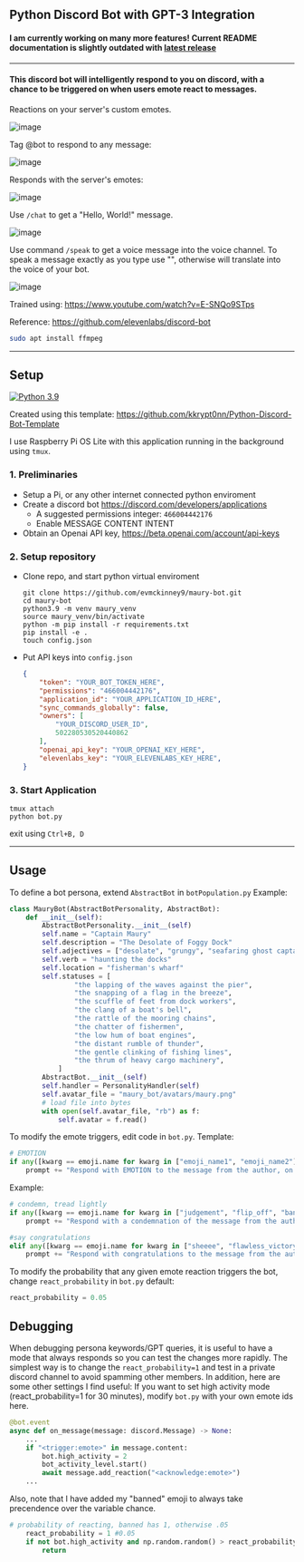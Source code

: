 ## Python Discord Bot with GPT-3 Integration

#### I am currently working on many more features! Current README documentation is slightly outdated with [latest release](https://github.com/evmckinney9/maury-bot/releases/tag/v0.3.0)
___
#### This discord bot will intelligently respond to you on discord, with a chance to be triggered on when users emote react to messages.

Reactions on your server's custom emotes.

![image](https://user-images.githubusercontent.com/47376937/220812786-5a8883fc-efd3-4db9-a1c7-64bf2f30c772.png)

Tag @bot to respond to any message:

![image](https://user-images.githubusercontent.com/47376937/220812662-8d0e33ed-cc7f-47cb-80ae-c2c0ab96b161.png)

Responds with the server's emotes:

![image](https://user-images.githubusercontent.com/47376937/227757680-3d21122b-b850-45ef-88b5-6c242408cd86.png)


Use `/chat` to get a "Hello, World!" message.

![image](https://user-images.githubusercontent.com/47376937/210667776-d6ae0d35-06a0-4d03-a0d3-a344ed725ae9.png)

Use command `/speak` to get a voice message into the voice channel. To speak a message exactly as you type use "", otherwise will translate into the voice of your bot.

![image](https://user-images.githubusercontent.com/47376937/220812870-945ef997-53c3-4872-b546-209be9595563.png)


Trained using: https://www.youtube.com/watch?v=E-SNQo9STps

Reference: https://github.com/elevenlabs/discord-bot

```bash
sudo apt install ffmpeg
```
___
## Setup
[![Python 3.9](https://img.shields.io/badge/python-3.9-blue.svg)](https://www.python.org/downloads/release/python-396/)

Created using this template: https://github.com/kkrypt0nn/Python-Discord-Bot-Template

I use Raspberry Pi OS Lite with this application running in the background using `tmux`.

### 1. Preliminaries
  - Setup a Pi, or any other internet connected python enviroment
  - Create a discord bot https://discord.com/developers/applications
    - A suggested permissions integer: `466004442176`
    - Enable MESSAGE CONTENT INTENT
  - Obtain an Openai API key, https://beta.openai.com/account/api-keys
   
### 2. Setup repository
- Clone repo, and start python virtual enviroment
  ```shell
  git clone https://github.com/evmckinney9/maury-bot.git
  cd maury-bot
  python3.9 -m venv maury_venv
  source maury_venv/bin/activate
  python -m pip install -r requirements.txt
  pip install -e .
  touch config.json
  ```
  
- Put API keys into `config.json`
  ```json
  {
      "token": "YOUR_BOT_TOKEN_HERE",
      "permissions": "466004442176",
      "application_id": "YOUR_APPLICATION_ID_HERE",
      "sync_commands_globally": false,
      "owners": [
          "YOUR_DISCORD_USER_ID",
          502280530520440862
      ],
      "openai_api_key": "YOUR_OPENAI_KEY_HERE",
      "elevenlabs_key": "YOUR_ELEVENLABS_KEY_HERE",
  }
  ```
### 3. Start Application
  ```shell
  tmux attach
  python bot.py
  ```
  exit using `Ctrl+B, D`
  
___
## Usage

To define a bot persona, extend `AbstractBot` in `botPopulation.py` 
Example:
```python
class MauryBot(AbstractBotPersonality, AbstractBot):
    def __init__(self):
        AbstractBotPersonality.__init__(self)
        self.name = "Captain Maury"
        self.description = "The Desolate of Foggy Dock"
        self.adjectives = ["desolate", "grungy", "seafaring ghost captain"]
        self.verb = "haunting the docks"
        self.location = "fisherman's wharf"
        self.statuses = [
                "the lapping of the waves against the pier",
                "the snapping of a flag in the breeze",
                "the scuffle of feet from dock workers",
                "the clang of a boat's bell",
                "the rattle of the mooring chains",
                "the chatter of fishermen",
                "the low hum of boat engines",
                "the distant rumble of thunder",
                "the gentle clinking of fishing lines",
                "the thrum of heavy cargo machinery",
            ]
        AbstractBot.__init__(self)
        self.handler = PersonalityHandler(self)
        self.avatar_file = "maury_bot/avatars/maury.png"
        # load file into bytes
        with open(self.avatar_file, "rb") as f:
            self.avatar = f.read()
```

To modify the emote triggers, edit code in `bot.py`. 
Template:
```python
# EMOTION
if any([kwarg == emoji.name for kwarg in ["emoji_name1", "emoji_name2"]):
    prompt += "Respond with EMOTION to the message from the author, on behalf of yourself and the reactor."
```

Example:
```python
# condemn, tread lightly
if any([kwarg == emoji.name for kwarg in ["judgement", "flip_off", "banned"]]):
    prompt += "Respond with a condemnation of the message from the author, on behalf of yourself and the reactor."

#say congratulations
elif any([kwarg == emoji.name for kwarg in ["sheeee", "flawless_victory", "ole", "pog"]]):
    prompt += "Respond with congratulations to the message from the author, on behalf of yourself and the reactor."
```

To modify the probability that any given emote reaction triggers the bot, change `react_probability` in `bot.py`
default:
```python
react_probability = 0.05
```

## Debugging
When debugging persona keywords/GPT queries, it is useful to have a mode that always responds so you can test the changes more rapidly. The simplest way is to change the `react_probability=1` and test in a private discord channel to avoid spamming other members. In addition, here are some other settings I find useful:
If you want to set high activity mode (react_probability=1 for 30 minutes), modify `bot.py` with your own emote ids here.
```python
@bot.event
async def on_message(message: discord.Message) -> None:
    ...
    if "<trigger:emote>" in message.content:
        bot.high_activity = 2
        bot_activity_level.start()
        await message.add_reaction("<acknowledge:emote>")
    ...
```

Also, note that I have added my "banned" emoji to always take precendence over the variable chance.
```python
# probability of reacting, banned has 1, otherwise .05
    react_probability = 1 #0.05
    if not bot.high_activity and np.random.random() > react_probability and reaction.emoji.name != "banned":
        return
```
